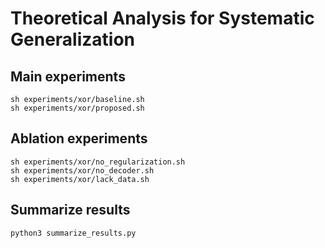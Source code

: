 # Theoretical Analysis for Systematic Generalization

## Main experiments

    sh experiments/xor/baseline.sh
    sh experiments/xor/proposed.sh

## Ablation experiments

    sh experiments/xor/no_regularization.sh
    sh experiments/xor/no_decoder.sh
    sh experiments/xor/lack_data.sh

## Summarize results

    python3 summarize_results.py
